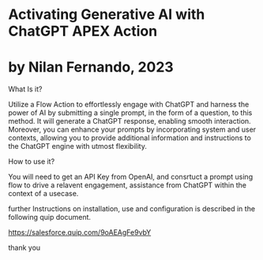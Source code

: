 # Activating Generative AI with ChatGPT APEX Action
# by Nilan Fernando, 2023

What Is it?

Utilize a Flow Action to effortlessly engage with ChatGPT and harness the power of AI by submitting a single prompt, in the form of a question, to this method. It will generate a ChatGPT response, enabling smooth interaction. Moreover, you can enhance your prompts by incorporating system and user contexts, allowing you to provide additional information and instructions to the ChatGPT engine with utmost flexibility.

How to use it?

You will need to get an API Key from OpenAI, and consrtuct a prompt using flow to drive a relavent engagement, assistance from ChatGPT within the context of a usecase. 

further Instructions on installation, use and configuration is described in the following quip document.

https://salesforce.quip.com/9oAEAgFe9vbY

thank you
